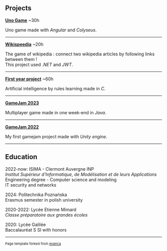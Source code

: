 ## Projects 

**[Uno Game](/projects/isima/uno_game/uno.html)**  ~30h

Uno game made with *Angular* and *Colyseus*.

---
**[Wikispeedia](/portfolio/projects/isima/wikispeedia/wikispeedia.html)**  ~20h

The game of wikipedia : connect two wikipedia articles by following links between them !\
This project used *.NET* and *JWT*.

---
**[First year project](/portfolio/projects/isima/zz1/zz1.html)** ~60h

Artificial intelligence by rules learning made in *C*.

---
**[GameJam 2023](/portfolio/projects/gamejam/isima2023/isima2023.html)**

Multiplayer game made in one week-end in *Java*.

---
**[GameJam 2022](/portfolio/projects/gamejam/isima2022/isima2022.html)**

My first gamejam project made with *Unity engine*.

---

## Education

2022-now: ISIMA - Clermont Auvergne INP\
*Institut Supérieur d’Informatique, de Modélisation et de leurs Applications*\
Engineering degree - Computer science and modeling\
IT security and networks

2024: Politechnika Poznańska\
Erasmus semester in polish university

2020-2022: Lycée Etienne Mimard\
*Classe préparatoire aux grandes écoles*

2020: Lycée Galilée\
Baccalauréat S SI with honors



---
<p style="font-size:11px">Page template forked from <a href="https://github.com/evanca/quick-portfolio">evanca</a></p>
<!-- Remove above link if you don't want to attibute -->

